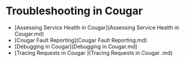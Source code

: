 ---
---
# Troubleshooting in Cougar

* [Assessing Service Health in Cougar](Assessing Service Health in Cougar.md)
* [Cougar Fault Reporting](Cougar Fault Reporting.md)
* [Debugging in Cougar](Debugging in Cougar.md)
* [Tracing Requests in Cougar ](Tracing Requests in Cougar .md)